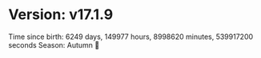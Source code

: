 # Version: v17.1.9
Time since birth: 6249 days, 149977 hours, 8998620 minutes, 539917200 seconds
Season: Autumn 🍁
